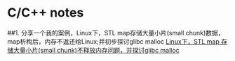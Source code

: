 # C/C++ notes

##1. 分享一个我的案例，Linux下，STL map存储大量小片(small chunk)数据，map析构后，内存不返还给Linux;并初步探讨glibc malloc
[Linux下，STL map 存储大量小片(small chunk)不释放内存问题，并探讨glibc malloc](./0001/)

